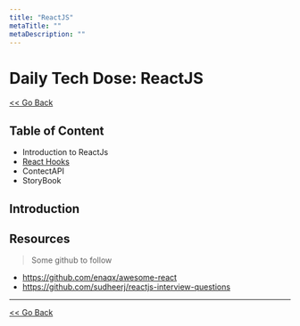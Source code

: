 ```yaml
---
title: "ReactJS"
metaTitle: ""
metaDescription: ""
---
```


# Daily Tech Dose: ReactJS

[<< Go Back](../../README.md)

## Table of Content
- Introduction to ReactJs
- [React Hooks](./reack-hooks/README.md)
- ContectAPI
- StoryBook


## Introduction

## Resources

> Some github to follow
- https://github.com/enaqx/awesome-react
- https://github.com/sudheerj/reactjs-interview-questions

---
[<< Go Back](../../README.md)
